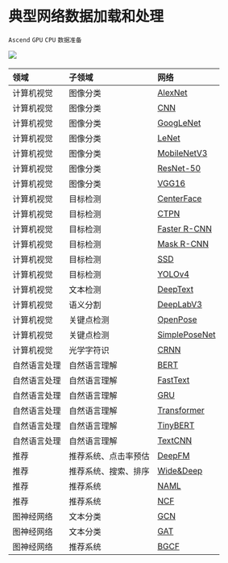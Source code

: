 # 典型网络数据加载和处理

`Ascend` `GPU` `CPU` `数据准备`

<a href="https://gitee.com/mindspore/docs/blob/r1.5/docs/mindspore/programming_guide/source_zh_cn/load_dataset_networks.md" target="_blank"><img src="https://gitee.com/mindspore/docs/raw/r1.5/resource/_static/logo_source.png"></a>&nbsp;&nbsp;

|  领域 | 子领域  | 网络   |
|:----  |:-------  |:----   |
|计算机视觉 | 图像分类  | [AlexNet](https://gitee.com/mindspore/models/blob/master/official/cv/alexnet/src/dataset.py)
| 计算机视觉  | 图像分类  | [CNN](https://gitee.com/mindspore/models/blob/master/official/cv/cnn_direction_model/src/dataset.py)  |
| 计算机视觉  | 图像分类  | [GoogLeNet](https://gitee.com/mindspore/models/blob/master/official/cv/googlenet/src/dataset.py)   |
| 计算机视觉  | 图像分类  | [LeNet](https://gitee.com/mindspore/models/blob/master/official/cv/lenet/src/dataset.py)    |
| 计算机视觉  | 图像分类  | [MobileNetV3](https://gitee.com/mindspore/models/blob/master/official/cv/mobilenetv3/src/dataset.py)        |
| 计算机视觉  | 图像分类  | [ResNet-50](https://gitee.com/mindspore/models/blob/master/official/cv/resnet/src/dataset.py)   |
| 计算机视觉  | 图像分类  | [VGG16](https://gitee.com/mindspore/models/blob/master/official/cv/vgg16/src/dataset.py)  |
| 计算机视觉 | 目标检测  | [CenterFace](https://gitee.com/mindspore/models/blob/master/official/cv/centerface/src/dataset.py)     |
| 计算机视觉 | 目标检测  | [CTPN](https://gitee.com/mindspore/models/blob/master/official/cv/ctpn/src/dataset.py)     |
| 计算机视觉  | 目标检测  | [Faster R-CNN](https://gitee.com/mindspore/models/blob/master/official/cv/faster_rcnn/src/dataset.py)  |
| 计算机视觉  | 目标检测  | [Mask R-CNN](https://gitee.com/mindspore/models/blob/master/official/cv/maskrcnn/src/dataset.py)  |
| 计算机视觉  | 目标检测  | [SSD](https://gitee.com/mindspore/models/blob/master/official/cv/ssd/src/dataset.py) |
| 计算机视觉 | 目标检测  |[YOLOv4](https://gitee.com/mindspore/models/blob/master/official/cv/yolov4/src/yolo_dataset.py)         |
| 计算机视觉 | 文本检测  | [DeepText](https://gitee.com/mindspore/models/blob/master/official/cv/deeptext/src/dataset.py)                |
| 计算机视觉 | 语义分割  | [DeepLabV3](https://gitee.com/mindspore/models/blob/master/official/cv/deeplabv3/src/data/dataset.py)   |
| 计算机视觉 | 关键点检测  |[OpenPose](https://gitee.com/mindspore/models/blob/master/official/cv/openpose/src/dataset.py)                |
| 计算机视觉 | 关键点检测  |[SimplePoseNet](https://gitee.com/mindspore/models/blob/master/official/cv/simple_pose/src/dataset.py)                |
| 计算机视觉 | 光学字符识  |[CRNN](https://gitee.com/mindspore/models/blob/master/official/cv/crnn/src/dataset.py)                |
| 自然语言处理 | 自然语言理解  | [BERT](https://gitee.com/mindspore/models/blob/master/official/nlp/bert/src/dataset.py)  |
| 自然语言处理 | 自然语言理解  | [FastText](https://gitee.com/mindspore/models/blob/master/official/nlp/fasttext/src/dataset.py)    |
| 自然语言处理 | 自然语言理解  | [GRU](https://gitee.com/mindspore/models/blob/master/official/nlp/gru/src/dataset.py)            |
| 自然语言处理 | 自然语言理解  | [Transformer](https://gitee.com/mindspore/models/blob/master/official/nlp/transformer/src/dataset.py)  |
| 自然语言处理 | 自然语言理解  | [TinyBERT](https://gitee.com/mindspore/models/blob/master/official/nlp/tinybert/src/dataset.py)   |
| 自然语言处理 | 自然语言理解  | [TextCNN](https://gitee.com/mindspore/models/blob/master/official/nlp/textcnn/src/dataset.py)            |
| 推荐 | 推荐系统、点击率预估  | [DeepFM](https://gitee.com/mindspore/models/blob/master/official/recommend/deepfm/src/dataset.py)    |
| 推荐 | 推荐系统、搜索、排序  | [Wide&Deep](https://gitee.com/mindspore/models/blob/master/official/recommend/wide_and_deep/src/datasets.py)      |
| 推荐 | 推荐系统  | [NAML](https://gitee.com/mindspore/models/blob/master/official/recommend/naml/src/dataset.py)             |
| 推荐 | 推荐系统  | [NCF](https://gitee.com/mindspore/models/blob/master/official/recommend/ncf/src/dataset.py)    |
| 图神经网络 | 文本分类  | [GCN](https://gitee.com/mindspore/models/blob/master/official/gnn/gcn/src/dataset.py)  |
| 图神经网络 | 文本分类  | [GAT](https://gitee.com/mindspore/models/blob/master/official/gnn/gat/src/dataset.py) |
| 图神经网络 | 推荐系统 | [BGCF](https://gitee.com/mindspore/models/blob/master/official/gnn/bgcf/src/dataset.py) |
